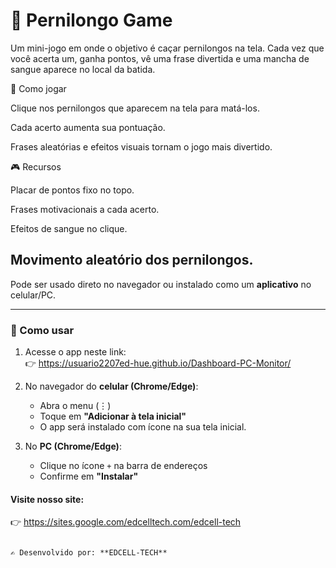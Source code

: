 # 🦟 Pernilongo Game

Um mini-jogo em onde o objetivo é caçar pernilongos na tela.
Cada vez que você acerta um, ganha pontos, vê uma frase divertida e uma mancha de sangue aparece no local da batida.

🚀 Como jogar

Clique nos pernilongos que aparecem na tela para matá-los.

Cada acerto aumenta sua pontuação.

Frases aleatórias e efeitos visuais tornam o jogo mais divertido.

🎮 Recursos

Placar de pontos fixo no topo.

Frases motivacionais a cada acerto.

Efeitos de sangue no clique.

Movimento aleatório dos pernilongos.
---

Pode ser usado direto no navegador ou instalado como um **aplicativo** no celular/PC.

---

### 🚀 Como usar
1. Acesse o app neste link:  
   👉 https://usuario2207ed-hue.github.io/Dashboard-PC-Monitor/ 

2. No navegador do **celular (Chrome/Edge)**:  
   - Abra o menu (⋮)  
   - Toque em **"Adicionar à tela inicial"**  
   - O app será instalado com ícone na sua tela inicial.  

3. No **PC (Chrome/Edge)**:  
   - Clique no ícone `+` na barra de endereços  
   - Confirme em **"Instalar"**  

#### Visite nosso site: 

   👉 https://sites.google.com/edcelltech.com/edcell-tech

```

✍️ Desenvolvido por: **EDCELL-TECH**
